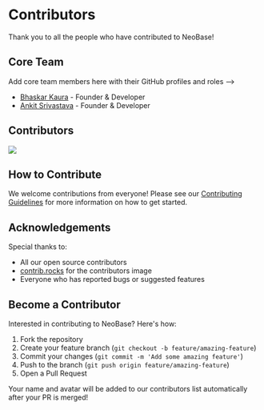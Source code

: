 # Contributors

Thank you to all the people who have contributed to NeoBase!

## Core Team

Add core team members here with their GitHub profiles and roles -->
- [Bhaskar Kaura](https://github.com/bhaskarblur) - Founder & Developer
- [Ankit Srivastava](https://github.com/ankit-apk) - Founder & Developer


## Contributors

<a href="https://github.com/neobase-ai/neobase-ai-dba-frontend/graphs/contributors">
  <img src="https://contrib.rocks/image?repo=neobase-ai/neobase-ai-dba-frontend" />
</a>

## How to Contribute

We welcome contributions from everyone! Please see our [Contributing Guidelines](CONTRIBUTING.md) for more information on how to get started.

## Acknowledgements

Special thanks to:

- All our open source contributors
- [contrib.rocks](https://contrib.rocks) for the contributors image
- Everyone who has reported bugs or suggested features

## Become a Contributor

Interested in contributing to NeoBase? Here's how:

1. Fork the repository
2. Create your feature branch (`git checkout -b feature/amazing-feature`)
3. Commit your changes (`git commit -m 'Add some amazing feature'`)
4. Push to the branch (`git push origin feature/amazing-feature`)
5. Open a Pull Request

Your name and avatar will be added to our contributors list automatically after your PR is merged! 